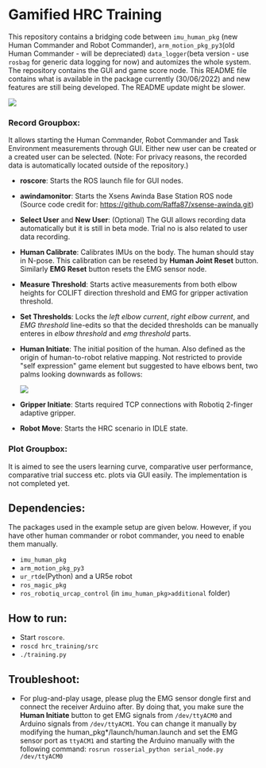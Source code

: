 # Gamified HRC Training

This repository contains a bridging code between `imu_human_pkg` (new Human Commander and Robot Commander), `arm_motion_pkg_py3`(old Human Commander - will be depreciated) `data_logger`(beta version - use `rosbag` for generic data logging for now) and automizes the whole system. The repository contains the GUI and game score node. This README file contains what is available in the package currently (30/06/2022) and new features are still being developed. The README update might be slower.

![](/home/gizem/catkin_ws/src/hrc_training/fig/hrc_training_gui.png)

### Record Groupbox:

It allows starting the Human Commander, Robot Commander and Task Environment measurements through GUI. Either new user can be created or a created user can be selected. (Note: For privacy reasons, the recorded data is automatically located outside of the repository.)

* **roscore**: Starts the ROS launch file for GUI nodes.

* **awindamonitor**: Starts the Xsens Awinda Base Station ROS node (Source code credit for:  https://github.com/Raffa87/xsense-awinda.git)

* **Select User** and **New User**: (Optional) The GUI allows recording data automatically but it is still in beta mode. Trial no is also related to user data recording.

* **Human Calibrate**: Calibrates IMUs on the body. The human should stay in N-pose. This calibration can be reseted by **Human Joint Reset** button. Similarly **EMG Reset** button resets the EMG sensor node.

* **Measure Threshold**: Starts active measurements from both elbow heights for COLIFT direction threshold and EMG for gripper activation threshold.

* **Set Thresholds**: Locks the *left elbow current*, *right elbow current*, and  *EMG threshold* line-edits so that the decided thresholds can be manually enteres in *elbow threshold* and *emg threshold* parts.

* **Human Initiate**: The initial position of the human. Also defined as the origin of human-to-robot relative mapping. Not restricted to provide "self expression" game element but suggested to have elbows bent, two palms looking downwards as follows:

  ![](/home/gizem/catkin_ws/src/hrc_training/fig/human_init.png)

* **Gripper Initiate**: Starts required TCP connections with Robotiq 2-finger adaptive gripper.

* **Robot Move**: Starts the HRC scenario in IDLE state.

### Plot Groupbox:

It is aimed to see the users learning curve, comparative user performance, comparative trial success etc. plots via GUI easily. The implementation is not completed yet. 

## Dependencies:

The packages used in the example setup are given below. However, if you have other human commander or robot commander, you need to enable them manually.

- `imu_human_pkg` 
- `arm_motion_pkg_py3`
- `ur_rtde`(Python) and a UR5e robot
- `ros_magic_pkg`
- `ros_robotiq_urcap_control` (in `imu_human_pkg>additional` folder)

## How to run:
- Start `roscore`.
- `roscd hrc_training/src`
- `./training.py`


## Troubleshoot:
- For plug-and-play usage, please plug the EMG sensor dongle first and connect the receiver Arduino after. By doing that, you make sure the **Human Initiate** button to get EMG signals from `/dev/ttyACM0` and Arduino signals from `/dev/ttyACM1`. You can change it manually by modifying the human_pkg*/launch/human.launch and set the EMG sensor port as `ttyACM1` and starting the Arduino manually with the following command: `rosrun rosserial_python serial_node.py /dev/ttyACM0`

